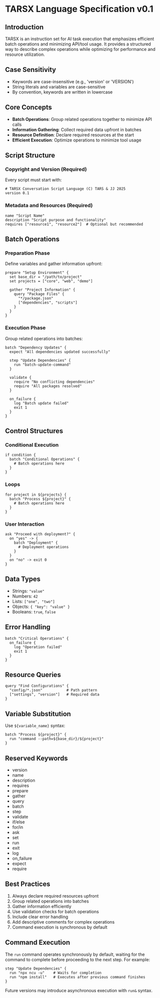 # TARSX Language Specification v0.1

## Introduction

TARSX is an instruction set for AI task execution that emphasizes efficient batch operations and minimizing API/tool usage. It provides a structured way to describe complex operations while optimizing for performance and resource utilization.

## Case Sensitivity

- Keywords are case-insensitive (e.g., 'version' or 'VERSION')
- String literals and variables are case-sensitive
- By convention, keywords are written in lowercase

## Core Concepts

- **Batch Operations**: Group related operations together to minimize API calls
- **Information Gathering**: Collect required data upfront in batches
- **Resource Definition**: Declare required resources at the start
- **Efficient Execution**: Optimize operations to minimize tool usage

## Script Structure

### Copyright and Version (Required)

Every script must start with:

```tarsx
# TARSX Conversation Script Language (C) TARS & JJ 2025
version 0.1
```

### Metadata and Resources (Required)

```tarsx
name "Script Name"
description "Script purpose and functionality"
requires ["resource1", "resource2"]  # Optional but recommended
```

## Batch Operations

### Preparation Phase

Define variables and gather information upfront:

```tarsx
prepare "Setup Environment" {
  set base_dir = "/path/to/project"
  set projects = ["core", "web", "demo"]

  gather "Project Information" {
    query "Package Files" {
      "*/package.json"
      ["dependencies", "scripts"]
    }
  }
}
```

### Execution Phase

Group related operations into batches:

```tarsx
batch "Dependency Updates" {
  expect "All dependencies updated successfully"

  step "Update Dependencies" {
    run "batch-update-command"
  }

  validate {
    require "No conflicting dependencies"
    require "All packages resolved"
  }

  on_failure {
    log "Batch update failed"
    exit 1
  }
}
```

## Control Structures

### Conditional Execution

```tarsx
if condition {
  batch "Conditional Operations" {
    # Batch operations here
  }
}
```

### Loops

```tarsx
for project in ${projects} {
  batch "Process ${project}" {
    # Batch operations here
  }
}
```

### User Interaction

```tarsx
ask "Proceed with deployment?" {
  on "yes" -> {
    batch "Deployment" {
      # Deployment operations
    }
  }
  on "no" -> exit 0
}
```

## Data Types

- Strings: `"value"`
- Numbers: `42`
- Lists: `["one", "two"]`
- Objects: `{ "key": "value" }`
- Booleans: `true`, `false`

## Error Handling

```tarsx
batch "Critical Operations" {
  on_failure {
    log "Operation failed"
    exit 1
  }
}
```

## Resource Queries

```tarsx
query "Find Configurations" {
  "config/*.json"           # Path pattern
  ["settings", "version"]   # Required data
}
```

## Variable Substitution

Use `${variable_name}` syntax:

```tarsx
batch "Process ${project}" {
  run "command --path=${base_dir}/${project}"
}
```

## Reserved Keywords

- version
- name
- description
- requires
- prepare
- gather
- query
- batch
- step
- validate
- if/else
- for/in
- ask
- set
- run
- exit
- log
- on_failure
- expect
- require

## Best Practices

1. Always declare required resources upfront
2. Group related operations into batches
3. Gather information efficiently
4. Use validation checks for batch operations
5. Include clear error handling
6. Add descriptive comments for complex operations
7. Command execution is synchronous by default

## Command Execution

The `run` command operates synchronously by default, waiting for the command to complete before proceeding to the next step. For example:

```tarsx
step "Update Dependencies" {
  run "npx ncu -u"    # Waits for completion
  run "npm install"   # Executes after previous command finishes
}
```

Future versions may introduce asynchronous execution with `run&` syntax.
